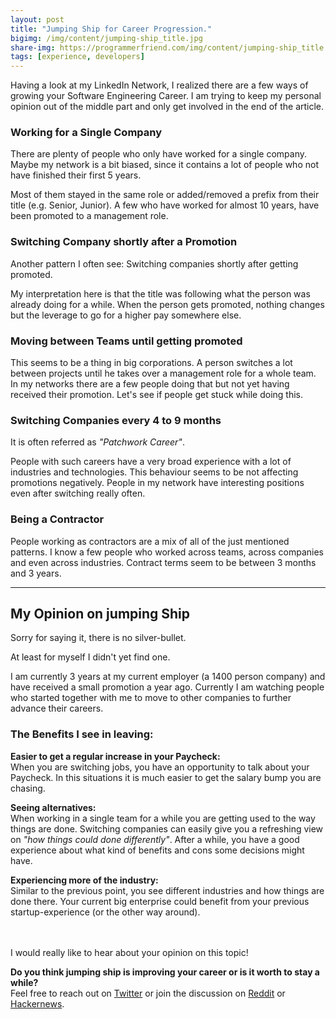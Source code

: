 ```yaml
---
layout: post
title: "Jumping Ship for Career Progression."
bigimg: /img/content/jumping-ship_title.jpg
share-img: https://programmerfriend.com/img/content/jumping-ship_title.jpg
tags: [experience, developers]
---
```

Having a look at my LinkedIn Network, I realized there are a few ways of growing your Software Engineering Career. I am trying to keep my personal opinion out of the middle part and only get involved in the end of the article.

### Working for a Single Company

There are plenty of people who only have worked for a single company. Maybe my network is a bit biased, since it contains a lot of people who not have finished their first 5 years.

Most of them stayed in the same role or added/removed a prefix from their title (e.g. Senior, Junior). A few who have worked for almost 10 years, have been promoted to a management role.

### Switching Company shortly after a Promotion

Another pattern I often see: Switching companies shortly after getting promoted.

My interpretation here is that the title was following what the person was already doing for a while.
When the person gets promoted, nothing changes but the leverage to go for a higher pay somewhere else.

### Moving between Teams until getting promoted

This seems to be a thing in big corporations. A person switches a lot between projects until he takes over a management role for a whole team.
In my networks there are a few people doing that but not yet having received their promotion. Let's see if people get stuck while doing this.

### Switching Companies every 4 to 9 months

It is often referred as *"Patchwork Career"*.

People with such careers have a very broad experience with a lot of industries and technologies.
This behaviour seems to be not affecting promotions negatively. People in my network have interesting positions even after switching really often.

### Being a Contractor

People working as contractors are a mix of all of the just mentioned patterns.
I know a few people who worked across teams, across companies and even across industries.
Contract terms seem to be between 3 months and 3 years.

___

## My Opinion on jumping Ship

Sorry for saying it, there is no silver-bullet.

At least for myself I didn't yet find one.

I am currently 3 years at my current employer (a 1400 person company) and have received a small promotion a year ago. Currently I am watching people who started together with me to move to other companies to further advance their careers.

### The Benefits I see in leaving:

**Easier to get a regular increase in your Paycheck:**<br>
  When you are switching jobs, you have an opportunity to talk about your Paycheck. In this situations it is much easier to get the salary bump you are chasing.

**Seeing alternatives:**<br>
  When working in a single team for a while you are getting used to the way things are done. Switching companies can easily give you a refreshing view on *"how things could done differently"*. After a while, you have a good experience about what kind of benefits and cons some decisions might have.

**Experiencing more of the industry:**<br>
  Similar to the previous point, you see different industries and how things are done there. Your current big enterprise could benefit from your previous startup-experience (or the other way around).

<br><br>
I would really like to hear about your opinion on this topic!

**Do you think jumping ship is improving your career or is it worth to stay a while?**<br>
Feel free to reach out on [Twitter](https://twitter.com) or join the discussion on [Reddit](https://www.reddit.com/r/programming/comments/c8uc0m/jumping_ship_for_career_progression/) or [Hackernews](https://news.ycombinator.com/item?id=20349340).